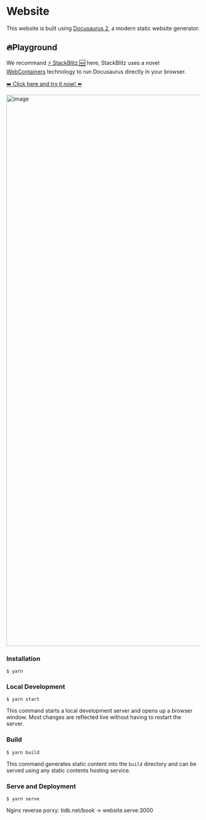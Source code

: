 # Website

This website is built using [Docusaurus 2](https://docusaurus.io/), a modern static website generator.

## 🔥Playground

We recommand [⚡ StackBlitz 🆕](https://stackblitz.com/) here, StackBlitz uses a novel [WebContainers](https://blog.stackblitz.com/posts/introducing-webcontainers/) technology to run Docusaurus directly in your browser.

[➡️ Click here and try it now! ⬅️](https://stackblitz.com/github/pingcap/book.tidb.net/tree/main/website)

<img width="1438" alt="image" src="https://user-images.githubusercontent.com/56986964/164980058-afcd933b-7f96-4855-9088-8e0540cd6bbd.png">

### Installation

```
$ yarn
```

### Local Development

```
$ yarn start
```

This command starts a local development server and opens up a browser window. Most changes are reflected live without having to restart the server.

### Build

```
$ yarn build
```

This command generates static content into the `build` directory and can be served using any static contents hosting service.

### Serve and Deployment

```
$ yarn serve
```

Nginx reverse porxy: tidb.net/book -> website.serve:3000
